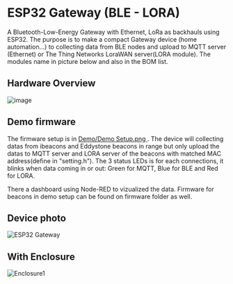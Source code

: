 # ESP32 Gateway (BLE - LORA)

A Bluetooth-Low-Energy Gateway with Ethernet, LoRa as backhauls using ESP32. The purpose is to make a compact Gateway device (home automation...) to collecting data from BLE nodes and upload to MQTT server (Ethernet) or The Thing Networks LoraWAN server(LORA module). The modules name in picture below and also in the BOM list.

## Hardware Overview

![image](https://github.com/Hieuht2000/ESP32-Gateway/assets/63698805/ae008c68-efb1-439b-9e60-471252998830)

##  Demo firmware 

The firmware setup is in [Demo/Demo Setup.png ](https://github.com/Hieuht2000/ESP32-Gateway/blob/f936b5e5aa8e6cdfc5cd262c80da75539e702d1e/Demo/Demo%20Setup.png). The device will collecting datas from ibeacons and Eddystone beacons in range but only upload the datas to MQTT server and LORA server of the beacons with matched MAC address(define in "setting.h"). The 3 status LEDs is for each connections, it blinks when data coming in or out: Green for MQTT, Blue for BLE and Red for LORA.

There a dashboard using Node-RED to vizualized the data. Firmware for beacons in demo setup can be found on firmware folder as well.


## Device photo
![ESP32 Gateway](https://github.com/Hieuht2000/ESP32-Gateway/assets/63698805/8e22e89b-d945-4b41-82a9-b2daa3057cb4) 

##  With Enclosure

![Enclosure1](https://github.com/Hieuht2000/ESP32-Gateway/assets/63698805/1cec4768-6532-4acb-8d70-30717d34aad1)

